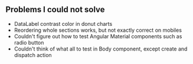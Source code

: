 ## Problems I could not solve

- DataLabel contrast color in donut charts
- Reordering whole sections works, but not exactly correct on mobiles
- Couldn't figure out how to test Angular Material components such as radio button
- Couldn't think of what all to test in Body component, except create and dispatch action